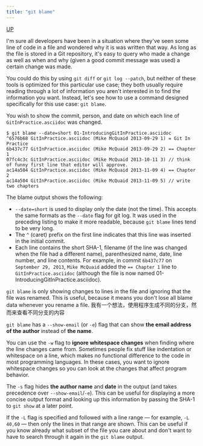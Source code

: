 ```yaml
---
title: "git blame"
---
```


[UP](/git/git-index.html)


I'm sure all developers have been in a situation
where they've seen some line of code in a file and wondered why it is was written that way.
As long as the file is stored in a Git repository,
it's easy to query who made a change as well as when and why (given a good commit message was used) a certain change was made.

You could do this by using `git diff` or `git log --patch`,
but neither of these tools is optimized for this particular use case;
they both usually require reading through a lot of information you aren't interested in to find the information you want.
Instead, let's see how to use a command designed specifically for this use case: `git blame`.

You wish to show the commit, person, and date on which each line of `GitInPractice.asciidoc` was changed.

```text
$ git blame --date=short 01-IntroducingGitInPractice.asciidoc
^6576b68 GitInPractice.asciidoc (Mike McQuaid 2013-09-29 1) = Git In Practice
6b437c77 GitInPractice.asciidoc (Mike McQuaid 2013-09-29 2) == Chapter 1
07fc4c3c GitInPractice.asciidoc (Mike McQuaid 2013-10-11 3) // think of funny first line that editor will approve.
ac14a504 GitInPractice.asciidoc (Mike McQuaid 2013-11-09 4) == Chapter 2
ac14a504 GitInPractice.asciidoc (Mike McQuaid 2013-11-09 5) // write two chapters
```

The blame output shows the following:
- `--date=short` is used to display only the date (not the time).
  This accepts the same formats as the `--date` flag for git log.
  It was used in the preceding listing to make it more readable, because `git blame` lines tend to be very long.
- The `^` (caret) prefix on the first line indicates that this line was inserted in the initial commit.
- Each line contains the short SHA-1, filename (if the line was changed when the file had a different name),
  parenthesized name, date, line number, and line contents.
  For example, in commit `6b437c77` on `September 29, 2013`, `Mike McQuaid` added the `== Chapter 1` line to `GitInPractice.asciidoc`
  (although the file is now named 01-IntroducingGitInPractice.asciidoc).

`git blame` is only showing changes to lines in the file and ignoring that the file was renamed.
This is useful, because it means you don't lose all blame data whenever you rename a file.
我有一个想法，使用程序生成不同的分支，然而来查看不同分支的内容

`git blame` has a `--show-email` (or `-e`) flag that can show **the email address of the author** instead of **the name**.

You can use the `-w` flag to **ignore whitespace changes** when finding where the line changes came from.
Sometimes people fix stuff like indentation or whitespace on a line,
which makes no functional difference to the code in most programming languages.
In these cases, you want to ignore whitespace changes so you can look at the changes that affect program behavior.

The `-s` flag hides **the author name** and **date** in the output (and takes precedence over `--show-email`/`-e`).
This can be useful for displaying a more concise output format and looking up this information
by passing the SHA-1 to `git show` at a later point.

If the `-L` flag is specified and followed with a line range — for example, `-L 40,60` —
then only the lines in that range are shown.
This can be useful if you know already what subset of the file you care about and
don't want to have to search through it again in the `git blame` output.
